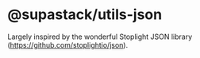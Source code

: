 # @supastack/utils-json

Largely inspired by the wonderful Stoplight JSON library (https://github.com/stoplightio/json).
